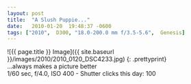 ```yaml
---
layout: post
title:  "A Slush Puppie..."
date:   2010-01-20  19:48:37 -0600
tags: ["2010",  D300, "18.0-200.0 mm f/3.5-5.6",  Genesis]
---
```

![{{ page.title }} Image]({{ site.baseurl }}/images/2010/2010_0120_DSC4233.jpg)
{: .prettyprint}  
...always makes a picture better  
1/60 sec, f/4.0, ISO 400 - Shutter clicks this day: 100
